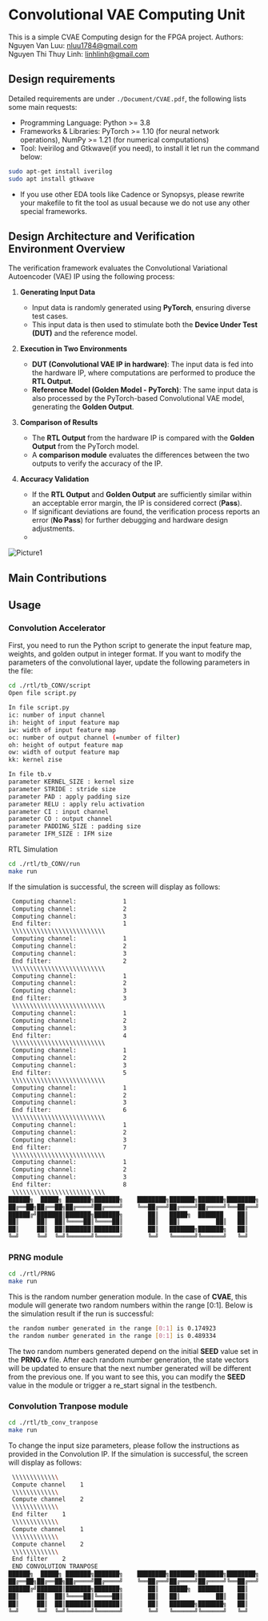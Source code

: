 # Convolutional VAE Computing Unit
This is a simple CVAE Computing design for the FPGA project.
Authors:\
Nguyen Van Luu: nluu1784@gmail.com \
Nguyen Thi Thuy Linh: linhlinh@gmail.com

## Design requirements
Detailed requirements are under `./Document/CVAE.pdf`, the following lists some main requests:
* Programming Language: Python >= 3.8
* Frameworks & Libraries: PyTorch >= 1.10 (for neural network operations), NumPy >= 1.21 (for numerical computations)
* Tool: Iveirilog and Gtkwave(if you need), to install it let run the command below:
```sh
sudo apt-get install iverilog
sudo apt install gtkwave 
```
* If you use other EDA tools like Cadence or Synopsys, please rewrite your makefile to fit the tool as usual because we do not use any other special frameworks.

## Design Architecture and Verification Environment Overview
The verification framework evaluates the Convolutional Variational Autoencoder (VAE) IP using the following process:
1. **Generating Input Data**  
   - Input data is randomly generated using **PyTorch**, ensuring diverse test cases.  
   - This input data is then used to stimulate both the **Device Under Test (DUT)** and the reference model.  

2. **Execution in Two Environments**  
   - **DUT (Convolutional VAE IP in hardware)**: The input data is fed into the hardware IP, where computations are performed to produce the **RTL Output**.  
   - **Reference Model (Golden Model - PyTorch)**: The same input data is also processed by the PyTorch-based Convolutional VAE model, generating the **Golden Output**.  

3. **Comparison of Results**  
   - The **RTL Output** from the hardware IP is compared with the **Golden Output** from the PyTorch model.  
   - A **comparison module** evaluates the differences between the two outputs to verify the accuracy of the IP.  

4. **Accuracy Validation**  
   - If the **RTL Output** and **Golden Output** are sufficiently similar within an acceptable error margin, the IP is considered correct (**Pass**).  
   - If significant deviations are found, the verification process reports an error (**No Pass**) for further debugging and hardware design adjustments.
   - 
![Picture1](https://github.com/user-attachments/assets/ffabb259-c742-42b4-a577-ffc195eb0779)

## Main Contributions

## Usage
### Convolution Accelerator
First, you need to run the Python script to generate the input feature map, weights, and golden output in integer format.
If you want to modify the parameters of the convolutional layer, update the following parameters in the file:
```sh
cd ./rtl/tb_CONV/script
Open file script.py
```
```sh
In file script.py
ic: number of input channel
ih: height of input feature map
iw: width of input feature map
oc: number of output channel (=number of filter)
oh: height of output feature map
ow: width of output feature map
kk: kernel zise

In file tb.v
parameter KERNEL_SIZE : kernel size
parameter STRIDE : stride size
parameter PAD : apply padding size
parameter RELU : apply relu activation
parameter CI : input channel
parameter CO : output channel
parameter PADDING_SIZE : padding size
parameter IFM_SIZE : IFM size
```

RTL Simulation 

```sh
cd ./rtl/tb_CONV/run
make run
```
If the simulation is successful, the screen will display as follows: 
```sh
 Computing channel:             1
 Computing channel:             2
 Computing channel:             3
 End filter:                    1
 \\\\\\\\\\\\\\\\\\\\\\\\\\
 Computing channel:             1
 Computing channel:             2
 Computing channel:             3
 End filter:                    2
 \\\\\\\\\\\\\\\\\\\\\\\\\\
 Computing channel:             1
 Computing channel:             2
 Computing channel:             3
 End filter:                    3
 \\\\\\\\\\\\\\\\\\\\\\\\\\
 Computing channel:             1
 Computing channel:             2
 Computing channel:             3
 End filter:                    4
 \\\\\\\\\\\\\\\\\\\\\\\\\\
 Computing channel:             1
 Computing channel:             2
 Computing channel:             3
 End filter:                    5
 \\\\\\\\\\\\\\\\\\\\\\\\\\
 Computing channel:             1
 Computing channel:             2
 Computing channel:             3
 End filter:                    6
 \\\\\\\\\\\\\\\\\\\\\\\\\\
 Computing channel:             1
 Computing channel:             2
 Computing channel:             3
 End filter:                    7
 \\\\\\\\\\\\\\\\\\\\\\\\\\
 Computing channel:             1
 Computing channel:             2
 Computing channel:             3
 End filter:                    8
 \\\\\\\\\\\\\\\\\\\\\\\\\\
██████╗  █████╗ ███████╗███████╗    ████████╗███████╗███████╗████████╗                                                                               
██╔══██╗██╔══██╗██╔════╝██╔════╝    ╚══██╔══╝██╔════╝██╔════╝╚══██╔══╝                                                                               
██████╔╝███████║███████╗███████╗       ██║   █████╗  ███████    ██║
██║     ██║  ██║╚════██║╚════██║       ██║   ██║          ██║   ██║  
██║     ██║  ██║███████║███████║       ██║   ███████╗███████╗   ██║                                          
╚═╝     ╚═╝  ╚═╝╚══════╝╚══════╝       ╚═╝   ╚══════╝╚══════╝   ╚═╝
```
### PRNG module
```sh
cd ./rtl/PRNG
make run
```
This is the random number generation module. In the case of **CVAE**, this module will generate two random numbers within the range [0:1]. Below is the simulation result if the run is successful:
```sh
the random number generated in the range [0:1] is 0.174923
the random number generated in the range [0:1] is 0.489334
```
The two random numbers generated depend on the initial **SEED** value set in the **PRNG.v** file. After each random number generation, the state vectors will be updated to ensure that the next number generated will be different from the previous one. If you want to see this, you can modify the **SEED** value in the module or trigger a re_start signal in the testbench.

### Convolution Tranpose module
```sh
cd ./rtl/tb_conv_tranpose
make run
```
To change the input size parameters, please follow the instructions as provided in the Convolution IP.
If the simulation is successful, the screen will display as follows: 
```sh
 \\\\\\\\\\\\\
 Compute channel    1
 \\\\\\\\\\\\\
 Compute channel    2
 \\\\\\\\\\\\\
 End filter    1
 \\\\\\\\\\\\\
 Compute channel    1
 \\\\\\\\\\\\\
 Compute channel    2
 \\\\\\\\\\\\\
 End filter    2
 END CONVOLUTION TRANPOSE
██████╗  █████╗ ███████╗███████╗    ████████╗███████╗███████╗████████╗                                                                               
██╔══██╗██╔══██╗██╔════╝██╔════╝    ╚══██╔══╝██╔════╝██╔════╝╚══██╔══╝                                                                               
██████╔╝███████║███████╗███████╗       ██║   █████╗  ███████    ██║
██║     ██║  ██║╚════██║╚════██║       ██║   ██║          ██║   ██║  
██║     ██║  ██║███████║███████║       ██║   ███████╗███████╗   ██║                                          
╚═╝     ╚═╝  ╚═╝╚══════╝╚══════╝       ╚═╝   ╚══════╝╚══════╝   ╚═╝
```

